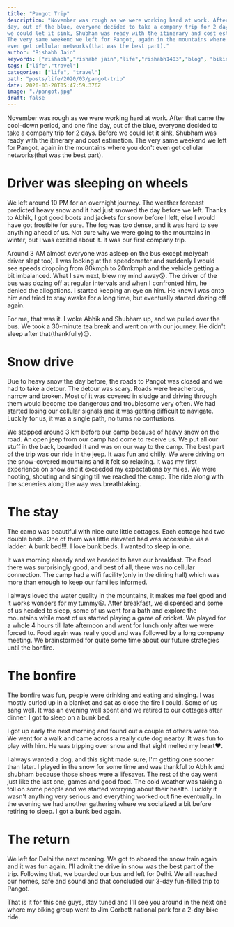 ```yaml
---
title: "Pangot Trip"
description: "November was rough as we were working hard at work. After that came the cool-down period, and one fine
day, out of the blue, everyone decided to take a company trip for 2 days. Before
we could let it sink, Shubham was ready with the itinerary and cost estimation.
The very same weekend we left for Pangot, again in the mountains where you don't
even get cellular networks(that was the best part)."
author: "Rishabh Jain"
keywords: ["rishabh","rishabh jain","life","rishabh1403","blog", "biking", "pangot trip", "solo trip"]
tags: ["life","travel"]
categories: ["life", "travel"]
path: "posts/life/2020/03/pangot-trip"
date: 2020-03-20T05:47:59.376Z
image: "./pangot.jpg"
draft: false
---
```


November was rough as we were working hard at work. After that came the cool-down period, and one fine
day, out of the blue, everyone decided to take a company trip for 2 days. Before
we could let it sink, Shubham was ready with the itinerary and cost estimation.
The very same weekend we left for Pangot, again in the mountains where you don't
even get cellular networks(that was the best part).
<!--more-->

# Driver was sleeping on wheels

We left around 10 PM for an overnight journey. The weather forecast predicted heavy
snow and it had just snowed the day before we left. Thanks to Abhik, I got good
boots and jackets for snow before I left, else I would have got frostbite for
sure. The fog was too dense, and it was hard to see anything ahead of us. Not
sure why we were going to the mountains in winter, but I was excited about it. It
was our first company trip. 

Around 3 AM almost everyone was asleep on the bus except me(yeah driver slept
too). I was looking at the speedometer and suddenly I would see speeds dropping
from 80kmph to 20mkmph and the vehicle getting a bit imbalanced. What I saw
next, blew my mind away:astonished:. The driver of the bus was dozing off at regular
intervals and when I confronted him, he denied the allegations. I started
keeping an eye on him. He knew I was onto him and tried to stay awake for a long
time, but eventually started dozing off again. 

For me, that was it. I woke Abhik and Shubham up, and we pulled over the bus. We
took a 30-minute tea break and went on with our journey. He didn't sleep after
that(thankfully):relieved:. 

# Snow drive

Due to heavy snow the day before, the roads to Pangot was closed and we had to
take a detour. The detour was scary. Roads were treacherous, narrow and broken.
Most of it was covered in sludge and driving through them would become too
dangerous and troublesome very often. We had started losing our cellular signals
and it was getting difficult to navigate. Luckily for us, it was a single path,
no turns no confusions.

We stopped around 3 km before our camp because of heavy snow on the road. An open
jeep from our camp had come to receive us. We put all our stuff in the back,
boarded it and was on our way to the camp. The best part of the trip was our ride
in the jeep. It was fun and chilly. We were driving on the snow-covered
mountains and it felt so relaxing. It was my first experience on snow and it
exceeded my expectations by miles. We were hooting, shouting and singing till we
reached the camp. The ride along with the sceneries along the way was breathtaking.

# The stay

The camp was beautiful with nice cute little cottages. Each cottage had two
double beds. One of them was little elevated had was accessible via a ladder. A
bunk bed!!!. I love bunk beds. I wanted to sleep in one. 

It was morning already and we headed to have our breakfast. The food there was
surprisingly good, and best of all, there was no cellular connection. The camp
had a wifi facility(only in the dining hall) which was more than enough to keep our
families informed. 

I always loved the water quality in the mountains, it makes
me feel good and it works wonders for my tummy:laughing:. After breakfast, we dispersed
and some of us headed to sleep, some of us went for a bath and explore the
mountains while most of us started playing a game of cricket. We played for a
whole 4 hours till late afternoon and went for lunch only after we were forced
to. Food again was really good and was followed by a long company meeting. We
brainstormed for quite some time about our future strategies until the bonfire.

# The bonfire

The bonfire was fun, people were drinking and eating and singing. I was mostly
curled up in a blanket and sat as close the fire I could. Some of us sang
well. It was an evening well spent and we retired to our cottages after dinner.
I got to sleep on a bunk bed.

I got up early the next morning and found out a couple of others were too. We went for
a walk and came across a really cute dog nearby. It was fun to play with him.
He was tripping over snow and that sight melted my heart:heart:. 

I always wanted a dog, and this sight made sure, I'm getting one sooner than later. I played in the snow
for some time and was thankful to Abhik and shubham because those shoes were a
lifesaver. The rest of the day went just like the last one, games and good
food. The cold weather was taking a toll on some people and we started worrying
about their health. Luckily it wasn't anything very serious and everything worked
out fine eventually. In the evening we had another gathering where we socialized a bit before
retiring to sleep. I got a bunk bed again.

# The return

We left for Delhi the next morning. We got to aboard the snow train again and it
was fun again. I'll admit the drive in snow was the best part of the trip.
Following that, we boarded our bus and left for Delhi. We all reached our homes,
safe and sound and that concluded our 3-day fun-filled trip to Pangot.

That is it for this one guys, stay tuned and I'll see you around in the next
one where my biking group went to Jim Corbett national park for a 2-day bike ride.